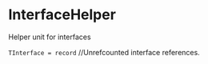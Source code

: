 # InterfaceHelper
Helper unit for interfaces

<code>TInterface<T> = record</code> //Unrefcounted interface references.  


